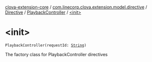 [clova-extension-core](../../../index.md) / [com.linecorp.clova.extension.model.directive](../../index.md) / [Directive](../index.md) / [PlaybackController](index.md) / [&lt;init&gt;](./-init-.md)

# &lt;init&gt;

`PlaybackController(requestId: `[`String`](https://kotlinlang.org/api/latest/jvm/stdlib/kotlin/-string/index.html)`)`

The factory class for PlaybackController directives

